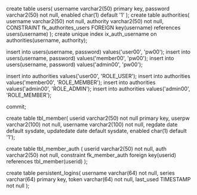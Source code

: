 create table users(
    username varchar2(50) primary key,
    password varchar2(50) not null,
    enabled char(1) default '1'
);
create table authorities(
    username varchar2(50) not null,
    authority varchar2(50) not null,
    CONSTRAINT fk_authorites_users FOREIGN key(username) 
        references users(username)
);
create unique index ix_auth_username on authorities(username, authority);

insert into users(username, password) values('user00', 'pw00');
insert into users(username, password) values('member00', 'pw00');
insert into users(username, password) values('admin00', 'pw00');

insert into authorities values('user00', 'ROLE_USER');
insert into authorities values('member00', 'ROLE_MEMBER');
insert into authorities values('admin00', 'ROLE_ADMIN');
insert into authorities values('admin00', 'ROLE_MEMBER');

commit;


create table tbl_member(
      userid varchar2(50) not null primary key,
      userpw varchar2(100) not null,
      username varchar2(100) not null,
      regdate date default sysdate, 
      updatedate date default sysdate,
      enabled char(1) default '1');


create table tbl_member_auth (
     userid varchar2(50) not null,
     auth varchar2(50) not null,
     constraint fk_member_auth foreign key(userid) references tbl_member(userid)
);

create table persistent_logins(
    username varchar(64) not null,
    series varchar(64) primary key,
    token varchar(64) not null,
    last_used TIMESTAMP not null
);

